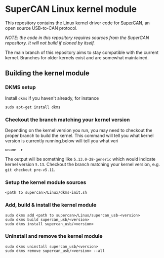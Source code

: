 # SuperCAN Linux kernel module

This repository contains the Linux kernel driver code for [SuperCAN](https://github.com/jgressmann/supercan), an open source USB-to-CAN protocol.

_NOTE: the code in this repository requires sources from the SuperCAN repository. It will not build if cloned by itself._

The main branch of this repository aims to stay compatible with the current kernel. Branches for older kernels exist and are somewhat maintained.

## Building the kernel module

### DKMS setup

Install `dkms` if you haven't already, for instance
```
sudo apt-get install dkms
```


### Checkout the branch matching your kernel version

Depending on the kernel version you run, you may need to checkout the proper branch to build the kernel. This command will tell you what kernel version is currently running.below will tell you what veri

```
uname -r
```

The output will be something like `5.13.0-28-generic` which would indicate kernel version `5.13`.  Checkout the branch matching your kernel version, e.g. `git checkout pre-v5.11`.


### Setup the kernel module sources

```
<path to supercan>/Linux/dkms-init.sh
```

### Add, build & install the kernel module

```
sudo dkms add <path to supercan>/Linux/supercan_usb-<version>
sudo dkms build supercan_usb/<version>
sudo dkms install supercan_usb/<version>
```

### Uninstall and remove the kernel module

```
sudo dkms uninstall supercan_usb/<version>
sudo dkms remove supercan_usb/<version> --all
```

